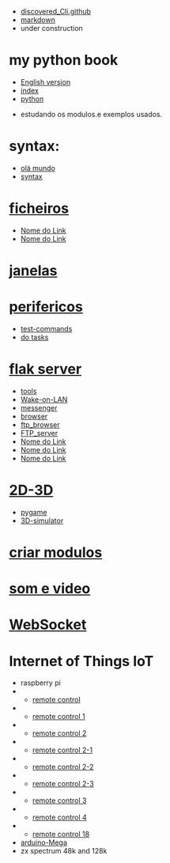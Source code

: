 - [discovered_Cli.github](https://github.com/0joseDark/discovered_Cli.github)
- [markdown](https://github.com/0joseDark/my-python-book/blob/main/markdown.md)
- under construction
# my python book
- [English version](https://github.com/0joseDark/my-python-book/blob/main/English/README.md)
- [index](https://github.com/0joseDark/my-python-book/blob/main/index.md)
- [python](https://github.com/0joseDark/my-python-book/blob/main/python.md)
* estudando os modulos.e exemplos usados.
# syntax:
- [olá mundo](https://github.com/0joseDark/my-python-book/blob/main/scripts/ol%C3%A1_mundo.py)
- [syntax](https://github.com/0joseDark/my-python-book/blob/main/scripts/syntax.py)
# [ficheiros](https://github.com/0joseDark/my-python-book/blob/main/ficheiros.md)
- [Nome do Link](caminho/para/o/file.md)
- [Nome do Link](caminho/para/o/file.md)

# [janelas](https://github.com/0joseDark/my-python-book/blob/main/janelas.md)
# [perifericos](https://github.com/0joseDark/my-python-book/blob/main/perifericos.md)
- [test-commands](https://github.com/0joseDark/test-commands)
- [do tasks](https://github.com/0joseDark/do-tasks)
# [flak server](https://github.com/0joseDark/my-python-book/blob/main/flask-server.md)
- [tools](https://github.com/0joseDark/firewall-tools)
- [Wake-on-LAN](https://github.com/0joseDark/Wake-on-LAN/blob/main/README.md)
- [messenger](https://github.com/0joseDark/messenger)
- [browser](https://github.com/0joseDark/browser)
- [ftp_browser](https://github.com/0joseDark/ftp_browser)
- [FTP_server](https://github.com/0joseDark/FTP_server)
- [Nome do Link](caminho/para/o/file.md)
- [Nome do Link](caminho/para/o/file.md)
- [Nome do Link](caminho/para/o/file.md)
# [2D-3D](https://github.com/0joseDark/my-python-book/blob/main/2D-3D.md)
- [pygame](https://github.com/0joseDark/test-with-pygame)
- [3D-simulator](https://github.com/0joseDark/3D-simulator)
# [criar modulos](https://github.com/0joseDark/my-python-book/blob/main/criar-modulos.md)
# [som e video](https://github.com/0joseDark/my-python-book/blob/main/som-v%C3%ADdeo.md)
# [WebSocket](https://github.com/0joseDark/my-python-book/blob/main/WebSocket.md)
# Internet of Things IoT
- raspberry pi
- - [remote control](https://github.com/0joseDark/Remote-Control)
- - [remote control 1](https://github.com/0joseDark/Remote-Control-1)
- - [remote control 2](https://github.com/0joseDark/remote-control-2)
- - [remote control 2-1](https://github.com/0joseDark/remote-control-2-1)
- - [remote control 2-2](https://github.com/0joseDark/remote-control-2-2)
- - [remote control 2-3](https://github.com/0joseDark/remote-contrl-2-3)
- - [remote control 3](https://github.com/0joseDark/remote-control-3)
- - [remote control 4](https://github.com/0joseDark/remote-control-4)
- - [remote control 18](https://github.com/0joseDark/remote-control-18)
- [arduino-Mega](https://github.com/0joseDark/my-python-book/blob/main/mega-arduino.md)
- zx spectrum 48k and 128k

